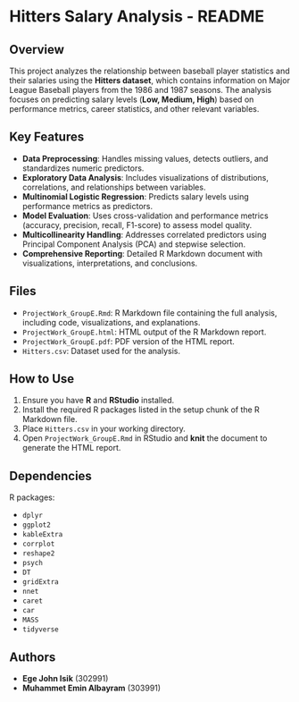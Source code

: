 # Hitters Salary Analysis - README

## Overview
This project analyzes the relationship between baseball player statistics and their salaries using the **Hitters dataset**, which contains information on Major League Baseball players from the 1986 and 1987 seasons. The analysis focuses on predicting salary levels (**Low, Medium, High**) based on performance metrics, career statistics, and other relevant variables.

## Key Features
- **Data Preprocessing**: Handles missing values, detects outliers, and standardizes numeric predictors.
- **Exploratory Data Analysis**: Includes visualizations of distributions, correlations, and relationships between variables.
- **Multinomial Logistic Regression**: Predicts salary levels using performance metrics as predictors.
- **Model Evaluation**: Uses cross-validation and performance metrics (accuracy, precision, recall, F1-score) to assess model quality.
- **Multicollinearity Handling**: Addresses correlated predictors using Principal Component Analysis (PCA) and stepwise selection.
- **Comprehensive Reporting**: Detailed R Markdown document with visualizations, interpretations, and conclusions.

## Files
- `ProjectWork_GroupE.Rmd`: R Markdown file containing the full analysis, including code, visualizations, and explanations.
- `ProjectWork_GroupE.html`: HTML output of the R Markdown report.
- `ProjectWork_GroupE.pdf`: PDF version of the HTML report.
- `Hitters.csv`: Dataset used for the analysis.

## How to Use
1. Ensure you have **R** and **RStudio** installed.
2. Install the required R packages listed in the setup chunk of the R Markdown file.
3. Place `Hitters.csv` in your working directory.
4. Open `ProjectWork_GroupE.Rmd` in RStudio and **knit** the document to generate the HTML report.

## Dependencies
R packages:
- `dplyr`
- `ggplot2`
- `kableExtra`
- `corrplot`
- `reshape2`
- `psych`
- `DT`
- `gridExtra`
- `nnet`
- `caret`
- `car`
- `MASS`
- `tidyverse`

## Authors
- **Ege John Isik** (302991)  
- **Muhammet Emin Albayram** (303991)

